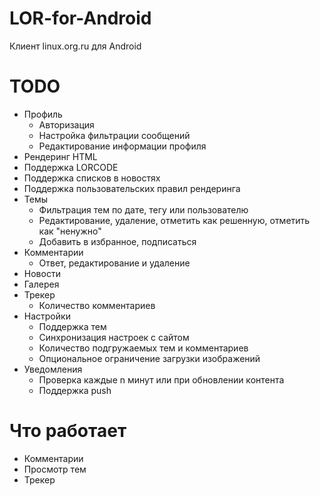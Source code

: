 # LOR-for-Android
Клиент linux.org.ru для Android

# TODO
* Профиль
  * Авторизация
  * Настройка фильтрации сообщений
  * Редактирование информации профиля
* Рендеринг HTML
 * Поддержка LORCODE
 * Поддержка списков в новостях
 * Поддержка пользовательских правил рендеринга
* Темы
  * Фильтрация тем по дате, тегу или пользователю
  * Редактирование, удаление, отметить как решенную, отметить как "ненужно"
  * Добавить в избранное, подписаться
* Комментарии
  * Ответ, редактирование и удаление
* Новости
* Галерея
* Трекер
  * Количество комментариев
* Настройки
  * Поддержка тем
  * Синхронизация настроек с сайтом
  * Количество подгружаемых тем и комментариев
  * Опциональное ограничение загрузки изображений
* Уведомления
  * Проверка каждые n минут или при обновлении контента
  * Поддержка push

# Что работает
* Комментарии
* Просмотр тем
* Трекер
